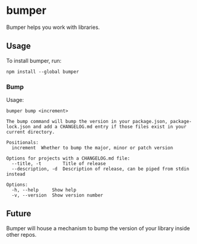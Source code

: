 bumper
======

Bumper helps you work with libraries.

## Usage

To install bumper, run:
```shell
npm install --global bumper
```

### Bump

Usage:
```shell
bumper bump <increment>

The bump command will bump the version in your package.json, package-lock.json and add a CHANGELOG.md entry if those files exist in your current directory.

Positionals:
  increment  Whether to bump the major, minor or patch version

Options for projects with a CHANGELOG.md file:
  --title, -t        Title of release
  --description, -d  Description of release, can be piped from stdin instead

Options:
  -h, --help     Show help
  -v, --version  Show version number
```

## Future

Bumper will house a mechanism to bump the version of your library inside other repos.
